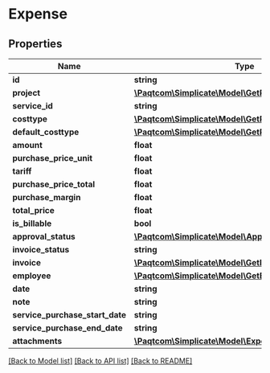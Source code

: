 # Expense

## Properties

 Name                            | Type                                                                                | Description | Notes      
---------------------------------|-------------------------------------------------------------------------------------|-------------|------------
 **id**                          | **string**                                                                          |             | [optional] 
 **project**                     | [**\Paqtcom\Simplicate\Model\GetProjectSimple**](GetProjectSimple.md)                   |             | [optional] 
 **service_id**                  | **string**                                                                          |             | [optional] 
 **costtype**                    | [**\Paqtcom\Simplicate\Model\GetProjectServiceCostType**](GetProjectServiceCostType.md) |             | [optional] 
 **default_costtype**            | [**\Paqtcom\Simplicate\Model\GetPurchaseType**](GetPurchaseType.md)                     |             | [optional] 
 **amount**                      | **float**                                                                           |             | [optional] 
 **purchase_price_unit**         | **float**                                                                           |             | [optional] 
 **tariff**                      | **float**                                                                           |             | [optional] 
 **purchase_price_total**        | **float**                                                                           |             | [optional] 
 **purchase_margin**             | **float**                                                                           |             | [optional] 
 **total_price**                 | **float**                                                                           |             | [optional] 
 **is_billable**                 | **bool**                                                                            |             | [optional] 
 **approval_status**             | [**\Paqtcom\Simplicate\Model\ApprovalStatus**](ApprovalStatus.md)                       |             | [optional] 
 **invoice_status**              | **string**                                                                          |             | [optional] 
 **invoice**                     | [**\Paqtcom\Simplicate\Model\GetInvoice**](GetInvoice.md)                               |             | [optional] 
 **employee**                    | [**\Paqtcom\Simplicate\Model\GetEmployeeSimple**](GetEmployeeSimple.md)                 |             | [optional] 
 **date**                        | **string**                                                                          |             | [optional] 
 **note**                        | **string**                                                                          |             | [optional] 
 **service_purchase_start_date** | **string**                                                                          |             | [optional] 
 **service_purchase_end_date**   | **string**                                                                          |             | [optional] 
 **attachments**                 | [**\Paqtcom\Simplicate\Model\ExpenseAttachment[]**](ExpenseAttachment.md)               |             | [optional] 

[[Back to Model list]](../README.md#documentation-for-models) [[Back to API list]](../README.md#documentation-for-api-endpoints) [[Back to README]](../README.md)


